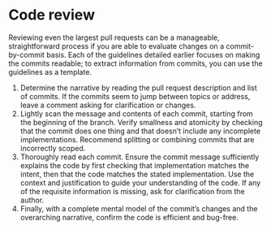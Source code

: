 # Code review
Reviewing even the largest pull requests can be a manageable, straightforward process if you are able to evaluate changes on a commit-by-commit basis. Each of the guidelines detailed earlier focuses on making the commits readable; to extract information from commits, you can use the guidelines as a template.  

1. Determine the narrative by reading the pull request description and list of commits. If the commits seem to jump between topics or address, leave a comment asking for clarification or changes.  
2. Lightly scan the message and contents of each commit, starting from the beginning of the branch. Verify smallness and atomicity by checking that the commit does one thing and that doesn’t include any incomplete implementations. Recommend splitting or combining commits that are incorrectly scoped.  
3. Thoroughly read each commit. Ensure the commit message sufficiently explains the code by first checking that implementation matches the intent, then that the code matches the stated implementation. Use the context and justification to guide your understanding of the code. If any of the requisite information is missing, ask for clarification from the author.  
4. Finally, with a complete mental model of the commit’s changes and the overarching narrative, confirm the code is efficient and bug-free.  
